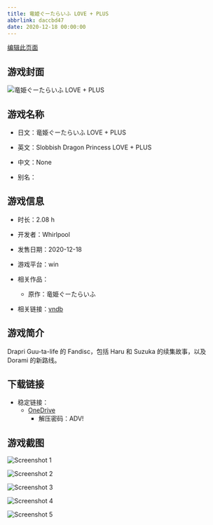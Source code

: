 ```yaml
---
title: 竜姫ぐーたらいふ LOVE + PLUS
abbrlink: daccbd47
date: 2020-12-18 00:00:00
---
```

[编辑此页面](https://github.com/ACG-3/ADV3-source/blob/main/source/_posts/games/%E7%AB%9C%E5%A7%AB%E3%81%90%E3%83%BC%E3%81%9F%E3%82%89%E3%81%84%E3%81%B5%20LOVE%20%2B%20PLUS.md)

## 游戏封面

![竜姫ぐーたらいふ LOVE + PLUS](https://pan.timero.xyz/d/onedrive/img_lib_001/%E7%AB%9C%E5%A7%AB%E3%81%90%E3%83%BC%E3%81%9F%E3%82%89%E3%81%84%E3%81%B5%20LOVE%20%2B%20PLUS_cover.avif)


## 游戏名称

- 日文：竜姫ぐーたらいふ LOVE + PLUS
- 英文：Slobbish Dragon Princess LOVE + PLUS
- 中文：None

- 别名：


## 游戏信息

- 时长：2.08 h
- 开发者：Whirlpool
- 发售日期：2020-12-18
- 游戏平台：win
- 相关作品：
   - 原作：竜姫ぐーたらいふ

- 相关链接：[vndb](https://vndb.org/v30029)


## 游戏简介

Drapri Guu-ta-life 的 Fandisc，包括 Haru 和 Suzuka 的续集故事，以及 Dorami 的新路线。


## 下载链接

- 稳定链接：
    - [OneDrive](https://pan.timero.xyz/onedrive/adv_lib_001/%E7%AB%9C%E5%A7%AB%E3%81%90%E3%83%BC%E3%81%9F%E3%82%89%E3%81%84%E3%81%B5%20LOVE%20%2B%20PLUS)
        - 解压密码：ADV!



## 游戏截图


![Screenshot 1](https://pan.timero.xyz/d/onedrive/img_lib_001/%E7%AB%9C%E5%A7%AB%E3%81%90%E3%83%BC%E3%81%9F%E3%82%89%E3%81%84%E3%81%B5%20LOVE%20%2B%20PLUS_Screenshot_1.avif)

![Screenshot 2](https://pan.timero.xyz/d/onedrive/img_lib_001/%E7%AB%9C%E5%A7%AB%E3%81%90%E3%83%BC%E3%81%9F%E3%82%89%E3%81%84%E3%81%B5%20LOVE%20%2B%20PLUS_Screenshot_2.avif)

![Screenshot 3](https://pan.timero.xyz/d/onedrive/img_lib_001/%E7%AB%9C%E5%A7%AB%E3%81%90%E3%83%BC%E3%81%9F%E3%82%89%E3%81%84%E3%81%B5%20LOVE%20%2B%20PLUS_Screenshot_3.avif)

![Screenshot 4](https://pan.timero.xyz/d/onedrive/img_lib_001/%E7%AB%9C%E5%A7%AB%E3%81%90%E3%83%BC%E3%81%9F%E3%82%89%E3%81%84%E3%81%B5%20LOVE%20%2B%20PLUS_Screenshot_4.avif)

![Screenshot 5](https://pan.timero.xyz/d/onedrive/img_lib_001/%E7%AB%9C%E5%A7%AB%E3%81%90%E3%83%BC%E3%81%9F%E3%82%89%E3%81%84%E3%81%B5%20LOVE%20%2B%20PLUS_Screenshot_5.avif)

